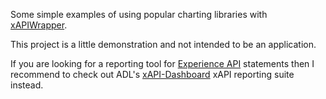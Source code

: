 Some simple examples of using popular charting libraries with [xAPIWrapper](https://github.com/adlnet/xAPIWrapper).

This project is a little demonstration and not intended to be an application. 

If you are looking for a reporting tool for [Experience API](http://www.adlnet.gov/tla/experience-api/) statements then I recommend to check out ADL's [xAPI-Dashboard](https://github.com/adlnet/xAPI-Dashboard) xAPI reporting suite instead.
